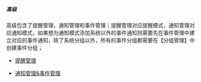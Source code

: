 ##### 高级

高级包含了提醒管理，通知管理和事件管理；提醒管理对应提醒模式，通知管理对应通知模式，如果想为通知模式添加系统以外的事件通知则需要先在事件管理中建立对应的事件通知，除了系统分组以外，所有的事件分组都需要在【分组管理】中创建事件分组；

* [提醒管理](/guide/project/pei-zhi-zhong-xin/gao-ji/ti-xing-guan-li.md)

* [通知管理&事件管理](/guide/project/pei-zhi-zhong-xin/gao-ji/tong-zhi-guan-li.md)



